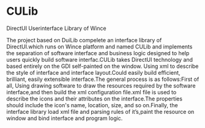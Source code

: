 CULib
=====

DirectUI Userinterface Library of Wince

The project based on DuiLib compelete an interface library of DirectUI.which runs on Wince platform and named CULib and implements the separation of software interface and business logic designed to help users quickly build software interfac.CULib takes DirectUI technology and based entirely on the GDI self-painted on the window. Using xml to describe the style of interface and interface layout.Could easily build efficient, brilliant, easily extensible interface.The general process is as follows:First of all, Using drawing software to draw the resources required by the software interface,and then build the xml configuration file.xml file is used to describe the icons and their attributes on the interface.The properties should include the icon's name, location, size, and so on.Finally, the interface library load xml file and parsing rules of it’s,paint the resource on window and bind interface and program logic.